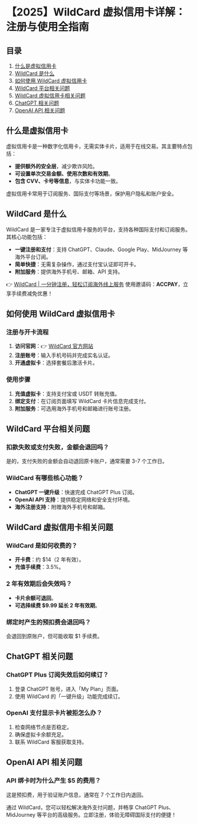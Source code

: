 # 【2025】WildCard 虚拟信用卡详解：注册与使用全指南

## 目录

1. [什么是虚拟信用卡](#什么是虚拟信用卡)
2. [WildCard 是什么](#wildcard-是什么)
3. [如何使用 WildCard 虚拟信用卡](#如何使用-wildcard-虚拟信用卡)
4. [WildCard 平台相关问题](#wildcard-平台相关问题)
5. [WildCard 虚拟信用卡相关问题](#wildcard-虚拟信用卡相关问题)
6. [ChatGPT 相关问题](#chatgpt-相关问题)
7. [OpenAI API 相关问题](#openai-api-相关问题)

## 什么是虚拟信用卡

虚拟信用卡是一种数字化信用卡，无需实体卡片，适用于在线交易。其主要特点包括：

- **提供额外的安全层**，减少欺诈风险。
- **可设置单次交易金额、使用次数和有效期**。
- **包含 CVV、卡号等信息**，与实体卡功能一致。

虚拟信用卡常用于订阅服务、国际支付等场景，保护用户隐私和账户安全。

## WildCard 是什么

WildCard 是一家专注于虚拟信用卡服务的平台，支持各种国际支付和订阅服务。其核心功能包括：

- **一键注册和支付**：支持 ChatGPT、Claude、Google Play、MidJourney 等海外平台订阅。
- **简单快捷**：无需复杂操作，通过支付宝认证即可开卡。
- **附加服务**：提供海外手机号、邮箱、API 支持。

👉 [WildCard | 一分钟注册，轻松订阅海外线上服务](https://bbtdd.com/WildCard) 使用邀请码：**ACCPAY**，立享手续费减免优惠！

## 如何使用 WildCard 虚拟信用卡

### 注册与开卡流程

1. **访问官网**：👉 [WildCard 官方网站](https://bbtdd.com/WildCard)
2. **注册账号**：输入手机号码并完成实名认证。
3. **开通虚拟卡**：选择套餐后激活卡片。

### 使用步骤

1. **充值虚拟卡**：支持支付宝或 USDT 转账充值。
2. **绑定支付**：在订阅页面填写 WildCard 卡片信息完成支付。
3. **附加服务**：可选用海外手机号和邮箱进行账号注册。

## WildCard 平台相关问题

### 扣款失败或支付失败，金额会退回吗？

是的，支付失败的金额会自动退回原卡账户，通常需要 3-7 个工作日。

### WildCard 有哪些核心功能？

- **ChatGPT 一键升级**：快速完成 ChatGPT Plus 订阅。
- **OpenAI API 支持**：提供稳定网络和安全支付环境。
- **海外注册支持**：附赠海外手机号和邮箱。

## WildCard 虚拟信用卡相关问题

### WildCard 是如何收费的？

- **开卡费**：约 $14（2 年有效）。
- **充值手续费**：3.5%。

### 2 年有效期后会失效吗？

- **卡片余额可退回**。
- **可选择续费 $9.99 延长 2 年有效期**。

### 绑定时产生的预扣费会退回吗？

会退回到原账户，但可能收取 $1 手续费。

## ChatGPT 相关问题

### ChatGPT Plus 订阅失效后如何续订？

1. 登录 ChatGPT 账号，进入「My Plan」页面。
2. 使用 WildCard 的「一键升级」功能完成续订。

### OpenAI 支付显示卡片被拒怎么办？

1. 检查网络节点是否稳定。
2. 确保虚拟卡余额充足。
3. 联系 WildCard 客服获取支持。

## OpenAI API 相关问题

### API 绑卡时为什么产生 $5 的费用？

这是预扣费，用于验证账户信息，通常在 7 个工作日内退回。

通过 WildCard，您可以轻松解决海外支付问题，并畅享 ChatGPT Plus、MidJourney 等平台的高级服务。立即注册，体验无障碍国际支付的便捷！
